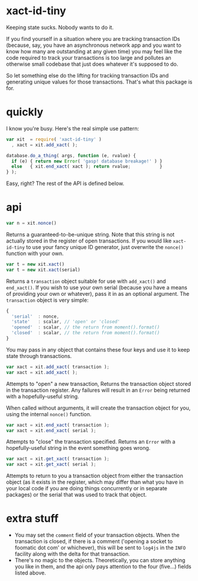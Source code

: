 xact-id-tiny
====

Keeping state sucks. Nobody wants to do it.

If you find yourself in a situation where you are tracking transaction IDs
(because, say, you have an asynchronous network app and you want to know how
many are outstanding at any given time) you may feel like the code required to
track your transactions is too large and pollutes an otherwise small codebase
that just does whatever it's supposed to do.

So let something else do the lifting for tracking transaction IDs and
generating unique values for those transactions. That's what this package is
for.

quickly
===

I know you're busy. Here's the real simple use pattern:

```javascript
var xit  = require( 'xact-id-tiny' )
  , xact = xit.add_xact( );

database.do_a_thing( args, function (e, rvalue) {
  if (e) { return new Error( 'gasp! database breakage!' ) }
  else   { xit.end_xact( xact ); return rvalue;           }
} );
```

Easy, right? The rest of the API is defined below.

api
===

```javascript
var n = xit.nonce()
```

Returns a guaranteed-to-be-unique string. Note that this string is not
actually stored in the register of open transactions. If you would like
`xact-id-tiny` to use your fancy unique ID generator, just overwrite the
`nonce()` function with your own.

```javascript
var t = new xit.xact()
var t = new xit.xact(serial)
```

Returns a `transaction` object suitable for use with `add_xact()` and
`end_xact()`. If you wish to use your own serial (because you have a means of
providing your own or whatever), pass it in as an optional argument. The
`transaction` object is very simple:

```javascript
{
  'serial'  : nonce,
  'state'   : scalar, // 'open' or 'closed'
  'opened'  : scalar, // the return from moment().format()
  'closed'  : scalar, // the return from moment().format()
}
```

You may pass in any object that contains these four keys and use it to keep
state through transactions.

```javascript
var xact = xit.add_xact( transaction );
var xact = xit.add_xact( );
```

Attempts to "open" a new transaction, Returns the transaction object stored in the
transaction register. Any failures will result in an `Error` being returned with
a hopefully-useful string.

When called without arguments, it will create the transaction object for you,
using the internal `nonce()` function.

```javascript
var xact = xit.end_xact( transaction );
var xact = xit.end_xact( serial );
```

Attempts to "close" the transaction specified. Returns an `Error` with a
hopefully-useful string in the event something goes wrong.

```javascript
var xact = xit.get_xact( transaction );
var xact = xit.get_xact( serial );
```

Attempts to return to you a transaction object from either the transaction
object (as it exists in the register, which may differ than what you have
in your local code if you are doing things concurrently or in separate
packages) or the serial that was used to track that object.

extra stuff
===

* You may set the `comment` field of your transaction objects. When the
  transaction is closed, if there is a comment ('opening a socket to foomatic
  dot com' or whichever), this will be sent to `log4js` in the `INFO` facility
  along with the delta for that transaction.
* There's no magic to the objects. Theoretically, you can store anything you
  like in them, and the api only pays attention to the four (five&hellip;) 
  fields listed above.
